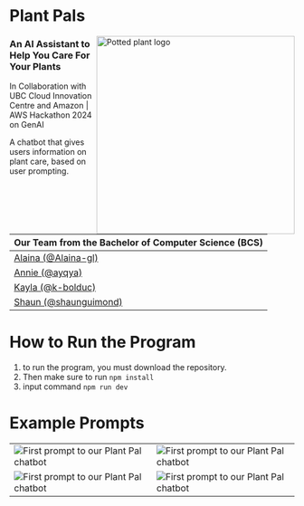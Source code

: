 # Plant Pals
<img align="right" width="350" alt="Potted plant logo" src="https://github.com/ayqya/Plant-Pals/assets/136777664/c6834c0b-4893-4118-afa0-8588e455e220">

### An AI Assistant to Help You Care For Your Plants
<p>In Collaboration with UBC Cloud Innovation Centre and Amazon | AWS Hackathon 2024 on GenAI</p>

A chatbot that gives users information on plant care, based on user prompting. 

| Our Team from the Bachelor of Computer Science (BCS)|
| --- |
| [Alaina (@Alaina-gl)](https://github.com/Alaina-gl) |
| [Annie (@ayqya)](https://github.com/ayqya/) |
| [Kayla (@k-bolduc)](https://github.com/k-bolduc) |
| [Shaun (@shaunguimond)](https://github.com/shaunguimond) |


# How to Run the Program

1. to run the program, you must download the repository.
2. Then make sure to run `npm install`
3. input command `npm run dev`

# Example Prompts

<table><tr>
  <td>
    <img src="https://github.com/ayqya/Plant-Pals/assets/22579049/b8efe7c7-618a-495a-8e23-fcb13bc46217" alt="First prompt to our Plant Pal chatbot"/>
  </td>
  <td>
    <img src="https://github.com/ayqya/Plant-Pals/assets/22579049/6de4d03a-c287-42b0-b3c4-059fc1d5334d" alt="First prompt to our Plant Pal chatbot"/>
  </td>
  </tr>
  <tr>
  <td>
    <img src="https://github.com/ayqya/Plant-Pals/assets/22579049/f5fa3f8f-912a-4cb5-80d6-74d961d630ed" alt="First prompt to our Plant Pal chatbot"/>
  </td>
  <td>
    <img src="https://github.com/ayqya/Plant-Pals/assets/22579049/31d4df6a-aa13-4be4-8350-ee5a456db0da" alt="First prompt to our Plant Pal chatbot"/>
  </td>
</tr></table>
